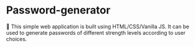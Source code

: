 # Password-generator
🔑 This simple web application is built using HTML/CSS/Vanilla JS. It can be used to generate passwords of different strength levels according to user choices.

